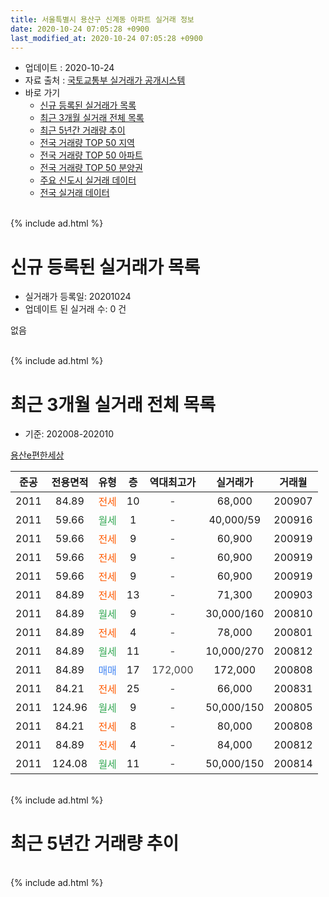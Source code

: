```yaml
---
title: 서울특별시 용산구 신계동 아파트 실거래 정보
date: 2020-10-24 07:05:28 +0900
last_modified_at: 2020-10-24 07:05:28 +0900
---
```


* 업데이트 : 2020-10-24
* 자료 출처 : [국토교통부 실거래가 공개시스템](http://rt.molit.go.kr)
* 바로 가기
    * [신규 등록된 실거래가 목록](#신규-등록된-실거래가-목록)
    * [최근 3개월 실거래 전체 목록](#최근-3개월-실거래-전체-목록)
    * [최근 5년간 거래량 추이](#최근-5년간-거래량-추이)
    * [전국 거래량 TOP 50 지역](https://inasie.github.io/apt-trade-info/최근-3개월-전국에서-가장-거래가-많이-발생한-지역)
    * [전국 거래량 TOP 50 아파트](https://inasie.github.io/apt-trade-info/최근-3개월-전국에서-가장-거래가-많이-발생한-아파트)
    * [전국 거래량 TOP 50 분양권](https://inasie.github.io/apt-trade-info/최근-3개월-전국에서-가장-거래가-많이-발생한-분양권)
    * [주요 신도시 실거래 데이터](https://inasie.github.io/apt-trade-info/주요-신도시)
    * [전국 실거래 데이터](https://inasie.github.io/apt-trade-info/전국)
<br>
{% include ad.html %}
<br>

# 신규 등록된 실거래가 목록
* 실거래가 등록일: 20201024
* 업데이트 된 실거래 수: 0 건

없음

<br>
{% include ad.html %}
<br>

# 최근 3개월 실거래 전체 목록
* 기준: 202008-202010


[용산e편한세상](https://search.naver.com/search.naver?query=%EC%84%9C%EC%9A%B8%ED%8A%B9%EB%B3%84%EC%8B%9C+%EC%9A%A9%EC%82%B0%EA%B5%AC+%EC%8B%A0%EA%B3%84%EB%8F%99+%EC%9A%A9%EC%82%B0e%ED%8E%B8%ED%95%9C%EC%84%B8%EC%83%81)

|준공|전용면적|유형|층|역대최고가|실거래가|거래월|
|:---:|:---:|:---:|:---:|:---:|:---:|:---:|
|2011|84.89|<span style="color:#ff5a00">전세</span>|10|<span style="color:#444444">-</span>|68,000|200907|
|2011|59.66|<span style="color:#34a853">월세</span>|1|<span style="color:#444444">-</span>|40,000/59|200916|
|2011|59.66|<span style="color:#ff5a00">전세</span>|9|<span style="color:#444444">-</span>|60,900|200919|
|2011|59.66|<span style="color:#ff5a00">전세</span>|9|<span style="color:#444444">-</span>|60,900|200919|
|2011|59.66|<span style="color:#ff5a00">전세</span>|9|<span style="color:#444444">-</span>|60,900|200919|
|2011|84.89|<span style="color:#ff5a00">전세</span>|13|<span style="color:#444444">-</span>|71,300|200903|
|2011|84.89|<span style="color:#34a853">월세</span>|9|<span style="color:#444444">-</span>|30,000/160|200810|
|2011|84.89|<span style="color:#ff5a00">전세</span>|4|<span style="color:#444444">-</span>|78,000|200801|
|2011|84.89|<span style="color:#34a853">월세</span>|11|<span style="color:#444444">-</span>|10,000/270|200812|
|2011|84.89|<span style="color:#4285f3">매매</span>|17|<span style="color:#444444">172,000</span>|172,000|200808|
|2011|84.21|<span style="color:#ff5a00">전세</span>|25|<span style="color:#444444">-</span>|66,000|200831|
|2011|124.96|<span style="color:#34a853">월세</span>|9|<span style="color:#444444">-</span>|50,000/150|200805|
|2011|84.21|<span style="color:#ff5a00">전세</span>|8|<span style="color:#444444">-</span>|80,000|200808|
|2011|84.89|<span style="color:#ff5a00">전세</span>|4|<span style="color:#444444">-</span>|84,000|200812|
|2011|124.08|<span style="color:#34a853">월세</span>|11|<span style="color:#444444">-</span>|50,000/150|200814|


<br>
{% include ad.html %}
<br>

# 최근 5년간 거래량 추이


<div style="width:100%;">
    <canvas id="deal_progress" height="200"></canvas>
</div>

<script>
new Chart(document.getElementById("deal_progress"), {
    type: 'line',
    data: {
        labels: ['201510','201511','201512','201601','201602','201603','201604','201605','201606','201607','201608','201609','201610','201611','201612','201701','201702','201703','201704','201705','201706','201707','201708','201709','201710','201711','201712','201801','201802','201803','201804','201805','201806','201807','201808','201809','201810','201811','201812','201901','201902','201903','201904','201905','201906','201907','201908','201909','201910','201911','201912','202001','202002','202003','202004','202005','202006','202007','202008','202009','202010'],
        datasets: [{
            label: '매매',
            pointRadius: 1,
            data: [9, 4, 3, 2, 1, 7, 7, 8, 13, 7, 6, 5, 9, 6, 3, 5, 3, 3, 9, 23, 14, 4, 1, 4, 6, 8, 9, 11, 2, 6, 2, 2, 0, 8, 2, 2, 0, 4, 1, 0, 0, 0, 0, 3, 4, 9, 4, 2, 9, 5, 1, 1, 0, 1, 0, 3, 4, 2, 1, 0, 0],
            borderColor: "rgba(255, 201, 14, 1)",
            backgroundColor: "rgba(255, 201, 14, 0.5)",
            fill: false,
            lineTension: 0
        },{
            label: '전월세',
            pointRadius: 1,
            data: [3, 4, 5, 4, 4, 7, 5, 5, 3, 6, 12, 5, 5, 4, 9, 10, 22, 19, 11, 8, 12, 12, 8, 8, 7, 5, 9, 16, 2, 10, 8, 6, 7, 9, 7, 3, 10, 6, 12, 16, 16, 7, 13, 16, 13, 10, 11, 10, 5, 12, 7, 10, 11, 7, 9, 11, 4, 16, 8, 6, 0],
            borderColor: "rgba(0, 141, 185, 1)",
            backgroundColor: "rgba(0, 141, 185, 0.5)",
            fill: false,
            lineTension: 0
        }
        ]
    },
    options: {
        responsive: true,
        title: {
            display: false
        },
        tooltips: {
            mode: 'index',
            intersect: false
        },
        hover: {
            mode: 'nearest',
            intersect: true
        },
        scales: {
            xAxes: [{
                display: true,
                scaleLabel: {
                    display: true,
                    labelString: '년/월'
                }
            }],
            yAxes: [{
                display: true,
                ticks: {
                    suggestedMin: 0,
                },
                scaleLabel: {
                    display: true,
                    labelString: '실거래 수'
                }
            }]
        }
    }
});

</script>


<br>
{% include ad.html %}
<br>

